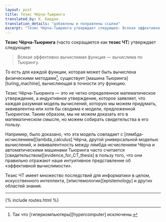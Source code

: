 ```yaml
---
layout: post
title: Тезис Чёрча-Тьюринга
translated_by: К. Кирдан
translation_details: "добавлены и поправлены ссылки"
excerpt: "Тезис Чёрча-Тьюринга утверждает следующее: Всякая эффективно вычислимая функция — вычислима по Тьюрингу."
---
```

**Тезис Чёрча-Тьюринга** (часто сокращается как **тезис ЧТ**) утверждает следующее:

>Всякая эффективно вычислимая функция — вычислима по Тьюрингу.

То есть для каждой функции, которая может быть вычислена физическими методами[^1], существует [машина Тьюринга][turing_machine], вычисляющая в точности эту функцию.

Тезис Чёрча-Тьюринга — это не четко определенное математическое утверждение, а индуктивное утверждение, которое заявляет, что каждая разумная модель вычислений, которую мы можем придумать, эквивалентна или хотя бы сводима к модели, предложенной Тьюрингом. Таким образом, мы не можем доказать его в математическом смысле, но можем собирать свидетельства в его пользу.

Например, было доказано, что эта модель совпадает с [лямбда-исчислением][lambda_calculus] Чёрча, другой универсальной моделью вычислений, и эквивалентность между лямбда-исчислением Чёрча и автоматическими машинами Тьюринга часто считается [свидетельством][evidence_for_CT_thesis] в пользу того, что они правильно отражают наше интуитивное представление об «эффективной вычислимости».

Тезис ЧТ имеет множество последствий для информатики в целом, искусственного интеллекта, [эпистемологии][epistemology] и других областей знания.

---

[^1]: Так что [гиперкомпьютеры][hypercomputer] исключены.

{% include routes.html %}
